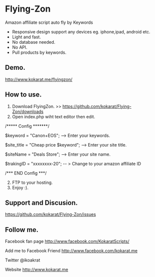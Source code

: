 Flying-Zon
==========

Amazon affiliate script auto fly by Keywords

- Responsive design support any devices eg. iphone,ipad, android etc.
- Light and fast.
- No database needed.
- No API. 
- Pull products by keywords.

Demo.
-----
http://www.kokarat.me/flyingzon/

How to use.
-----------
1. Download FlyingZon. >> https://github.com/kokarat/Flying-Zon/downloads
2. Open index.php wiht text editor then edit. 

/***** Config *******/

$keyword = "Canon+EOS"; --> Enter your keywords.

$site_title = "Cheap price $keyword"; --> Enter your site title.

$siteName = "Deals Store"; --> Enter your site name.

$trakingID = "xxxxxxxx-20"; -- > Change to your amazon affiliate ID

/*** END Config ***/

2. FTP to your hosting.
3. Enjoy :). 

Support and Discusion.
----------------------
https://github.com/kokarat/Flying-Zon/issues

Follow me.
----------
Facebook fan page
http://www.facebook.com/KokaratScripts/ 

Add me to Facebook Friend
http://www.facebook.com/kokarat.me

Twitter
@ikoakrat

Website 
http://www.kokarat.me

